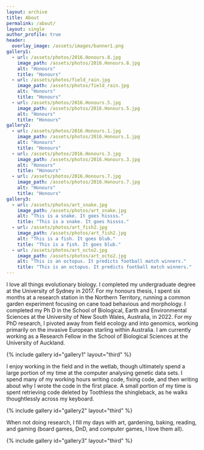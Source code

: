 ```yaml
---
layout: archive
title: About
permalink: /about/
layout: single
author_profile: true
header:
  overlay_image: /assets/images/banner1.png
gallery1:
  - url: /assets/photos/2016.Honours.8.jpg
    image_path: /assets/photos/2016.Honours.8.jpg
    alt: "Honours"
    title: "Honours"
  - url: /assets/photos/field_rain.jpg
    image_path: /assets/photos/field_rain.jpg
    alt: "Honours"
    title: "Honours"
  - url: /assets/photos/2016.Honours.5.jpg
    image_path: /assets/photos/2016.Honours.5.jpg
    alt: "Honours"
    title: "Honours"
gallery2:
  - url: /assets/photos/2016.Honours.1.jpg
    image_path: /assets/photos/2016.Honours.1.jpg
    alt: "Honours"
    title: "Honours"
  - url: /assets/photos/2016.Honours.3.jpg
    image_path: /assets/photos/2016.Honours.3.jpg
    alt: "Honours"
    title: "Honours"
  - url: /assets/photos/2016.Honours.7.jpg
    image_path: /assets/photos/2016.Honours.7.jpg
    alt: "Honours"
    title: "Honours"    
gallery3:
  - url: /assets/photos/art_snake.jpg
    image_path: /assets/photos/art_snake.jpg
    alt: "This is a snake. It goes hissss."
    title: "This is a snake. It goes hissss."
  - url: /assets/photos/art_fish2.jpg
    image_path: /assets/photos/art_fish2.jpg
    alt: "This is a fish. It goes blub."
    title: "This is a fish. It goes blub."
  - url: /assets/photos/art_octo2.jpg
    image_path: /assets/photos/art_octo2.jpg
    alt: "This is an octopus. It predicts football match winners."
    title: "This is an octopus. It predicts football match winners."
---
```


I love all things evolutionary biology. I completed my undergraduate degree at the University of Sydney in 2017. For my honours thesis, I spent six months at a research station in the Northern Territory, running a common garden experiment focusing on cane toad behavious and morphology. I completed my Ph D in the School of Biological, Earth and Environmental Sciences at the University of New South Wales, Australia, in 2022. For my PhD research, I pivoted away from field ecology and into genomics, working primarily on the invasive European starling within Australia. I am currently working as a Research Fellow in the School of Biological Sciences at the University of Auckland.

{% include gallery id="gallery1" layout="third" %}

I enjoy working in the field and in the wetlab, though ultimately spend a large portion of my time at the computer analysing genetic data sets. I spend many of my working hours writing code, fixing code, and then writing about why I wrote the code in the first place. A small portion of my time is spent retrieving code deleted by Toothless the shingleback, as he walks thoughtlessly across my keyboard. 

{% include gallery id="gallery2" layout="third" %}

When not doing research, I fill my days with art, gardening, baking, reading, and gaming (board games, DnD, and computer games, I love them all). 

{% include gallery id="gallery3" layout="third" %}
